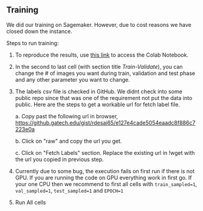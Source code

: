 ## Training

We did our training on Sagemaker. However, due to cost reasons we have closed down the instance.

Steps to run training:

1. To reproduce the results, use [this link](https://colab.research.google.com/drive/1YexphDBE2YU4Qj6q3IQtN7ckZcHcTQkD#scrollTo=XCr8Ctc42HOV) to access the Colab Notebook.

2. In the second to last cell (with section title *Train-Validate*), you can change the # of images you want during train, validation and test phase and any other parameter you want to change.
3. The labels csv file is checked in GitHub. We didnt check into some public repo since that was one of the requirement not put the data into public. Here are the steps to get a workable url for fetch label file.
    
    a. Copy past the following url in browser, https://github.gatech.edu/gist/rdesai65/e127e4cade5054eaadc8f886c7223e0a
    
    b. Click on "raw" and copy the url you get.
    
    c. Click on "Fetch Labels" section. Replace the existing url in !wget with the url you copied in previous step.
 
 4. Currently due to some bug, the execution fails on first run if there is not GPU. If you are running the code on GPU everything work in first go. If your one CPU then we recommend to first all cells with `train_sampled=1`, `val_sampled=1`, `test_sampled=1` and `EPOCH=1`
 
 5. Run All cells
